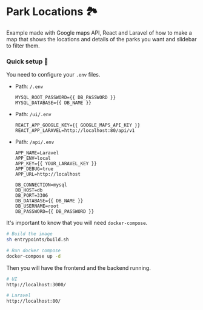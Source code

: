 # Park Locations 🏞️

Example made with Google maps API, React and Laravel of how to make a map
that shows the locations and details of the parks you want and slidebar to
filter them.

### Quick setup 🧲

You need to configure your `.env` files.

- Path: `/.env`

  ```env
  MYSQL_ROOT_PASSWORD={{ DB_PASSWORD }}
  MYSQL_DATABASE={{ DB_NAME }}
  ```

- Path: `/ui/.env`

  ```env
  REACT_APP_GOOGLE_KEY={{ GOOGLE_MAPS_API_KEY }}
  REACT_APP_LARAVEL=http://localhost:80/api/v1
  ```

- Path: `/api/.env`

  ```env
  APP_NAME=Laravel
  APP_ENV=local
  APP_KEY={{ YOUR_LARAVEL_KEY }}
  APP_DEBUG=true
  APP_URL=http://localhost

  DB_CONNECTION=mysql
  DB_HOST=db
  DB_PORT=3306
  DB_DATABASE={{ DB_NAME }}
  DB_USERNAME=root
  DB_PASSWORD={{ DB_PASSWORD }}
  ```

It's important to know that you will need `docker-compose`.

```bash
# Build the image
sh entrypoints/build.sh

# Run docker compose
docker-compose up -d
```

Then you will have the frontend and the backend running.

```bash
# UI
http://localhost:3000/

# Laravel
http://localhost:80/
```
